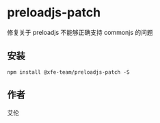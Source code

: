 # preloadjs-patch

修复关于 preloadjs 不能够正确支持 commonjs 的问题

## 安装

```
npm install @xfe-team/preloadjs-patch -S
```

## 作者
艾伦
